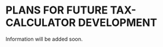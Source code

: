 PLANS FOR FUTURE TAX-CALCULATOR DEVELOPMENT
===========================================

Information will be added soon.
